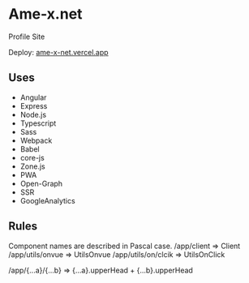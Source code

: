 # Ame-x.net
Profile Site

Deploy: [ame-x-net.vercel.app](ame-x-net.vercel.app)

## Uses
 - Angular
 - Express
 - Node.js
 - Typescript
 - Sass
 - Webpack
 - Babel
 - core-js
 - Zone.js
 - PWA
 - Open-Graph
 - SSR
 - GoogleAnalytics

## Rules
Component names are described in Pascal case.
/app/client => Client
/app/utils/onvue => UtilsOnvue
/app/utils/on/clcik => UtilsOnClick

/app/{...a}/{...b} => {...a}.upperHead + {...b}.upperHead


<!--
On Atomic Design
hello !!
<Icon size="100px" />
<Client>
    <div id="vue-test" [innerHTML]="VueHtml"></div>
    <ClientScript>
        {{ VueScript }}
    </ClientScript>
</Client>
<IconAtom point="●" style="width: 100px; height: 100px;font-size: 25px;" />
-->